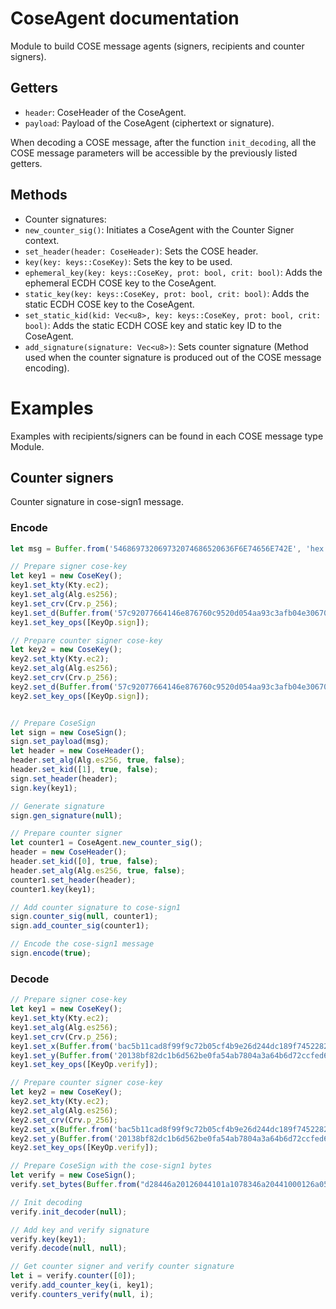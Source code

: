 # CoseAgent documentation

Module to build COSE message agents (signers, recipients and counter signers).

## Getters

- `header`: CoseHeader of the CoseAgent.
- `payload`: Payload of the CoseAgent (ciphertext or signature).

When decoding a COSE message, after the function `init_decoding`, all the COSE message parameters will be accessible by the previously listed getters.

## Methods 

- Counter signatures:
- `new_counter_sig()`: Initiates a CoseAgent with the Counter Signer context.
- `set_header(header: CoseHeader)`: Sets the COSE header.
- `key(key: keys::CoseKey)`: Sets the key to be used.
- `ephemeral_key(key: keys::CoseKey, prot: bool, crit: bool)`: Adds the ephemeral ECDH COSE key to the CoseAgent.
- `static_key(key: keys::CoseKey, prot: bool, crit: bool)`: Adds the static ECDH COSE key to the CoseAgent.
- `set_static_kid(kid: Vec<u8>, key: keys::CoseKey, prot: bool, crit: bool)`: Adds the static ECDH COSE key and static key ID to the CoseAgent.
- `add_signature(signature: Vec<u8>)`: Sets counter signature (Method used when the counter signature is produced out of the COSE message encoding).

# Examples

Examples with recipients/signers can be found in each COSE message type Module.

## Counter signers

Counter signature in cose-sign1 message.

### Encode
```js
let msg = Buffer.from('546869732069732074686520636F6E74656E742E', 'hex');

// Prepare signer cose-key
let key1 = new CoseKey();
key1.set_kty(Kty.ec2);
key1.set_alg(Alg.es256);
key1.set_crv(Crv.p_256);
key1.set_d(Buffer.from('57c92077664146e876760c9520d054aa93c3afb04e306705db6090308507b4d3', 'hex'));
key1.set_key_ops([KeyOp.sign]);

// Prepare counter signer cose-key
let key2 = new CoseKey();
key2.set_kty(Kty.ec2);
key2.set_alg(Alg.es256);
key2.set_crv(Crv.p_256);
key2.set_d(Buffer.from('57c92077664146e876760c9520d054aa93c3afb04e306705db6090308507b4d3', 'hex'));
key2.set_key_ops([KeyOp.sign]);


// Prepare CoseSign
let sign = new CoseSign();
sign.set_payload(msg);
let header = new CoseHeader();
header.set_alg(Alg.es256, true, false);
header.set_kid([1], true, false);
sign.set_header(header);
sign.key(key1);

// Generate signature
sign.gen_signature(null);

// Prepare counter signer
let counter1 = CoseAgent.new_counter_sig();
header = new CoseHeader();
header.set_kid([0], true, false);
header.set_alg(Alg.es256, true, false);
counter1.set_header(header);
counter1.key(key1);

// Add counter signature to cose-sign1
sign.counter_sig(null, counter1);
sign.add_counter_sig(counter1);

// Encode the cose-sign1 message
sign.encode(true);
```

### Decode
```js
// Prepare signer cose-key
let key1 = new CoseKey();
key1.set_kty(Kty.ec2);
key1.set_alg(Alg.es256);
key1.set_crv(Crv.p_256);
key1.set_x(Buffer.from('bac5b11cad8f99f9c72b05cf4b9e26d244dc189f745228255a219a86d6a09eff', 'hex'));
key1.set_y(Buffer.from('20138bf82dc1b6d562be0fa54ab7804a3a64b6d72ccfed6b6fb6ed28bbfc117e', 'hex'));
key1.set_key_ops([KeyOp.verify]);

// Prepare counter signer cose-key
let key2 = new CoseKey();
key2.set_kty(Kty.ec2);
key2.set_alg(Alg.es256);
key2.set_crv(Crv.p_256);
key2.set_x(Buffer.from('bac5b11cad8f99f9c72b05cf4b9e26d244dc189f745228255a219a86d6a09eff', 'hex'));
key2.set_y(Buffer.from('20138bf82dc1b6d562be0fa54ab7804a3a64b6d72ccfed6b6fb6ed28bbfc117e', 'hex'));
key2.set_key_ops([KeyOp.verify]);

// Prepare CoseSign with the cose-sign1 bytes
let verify = new CoseSign();
verify.set_bytes(Buffer.from("d28446a20126044101a1078346a20441000126a0584019b7fc0f2b13cd8d1891beb3d5fcadb79dfd14384f48059454cbab16e01503a261e8f5dc47aa998782b7baa74b260ec5dd3694e44f88c99c5db7f61ff8aca23954546869732069732074686520636f6e74656e742e5840cf6f9dd76e5c7252e72bf6bf685fced5d82309c4ae0df229a501529636106ae99ddb5efc8b73c208ddbc815f91d71dc9b7db8ce6390f76ad01ba256fc0eae575", "hex"));

// Init decoding
verify.init_decoder(null);

// Add key and verify signature
verify.key(key1);
verify.decode(null, null);

// Get counter signer and verify counter signature
let i = verify.counter([0]);
verify.add_counter_key(i, key1);
verify.counters_verify(null, i);
```
